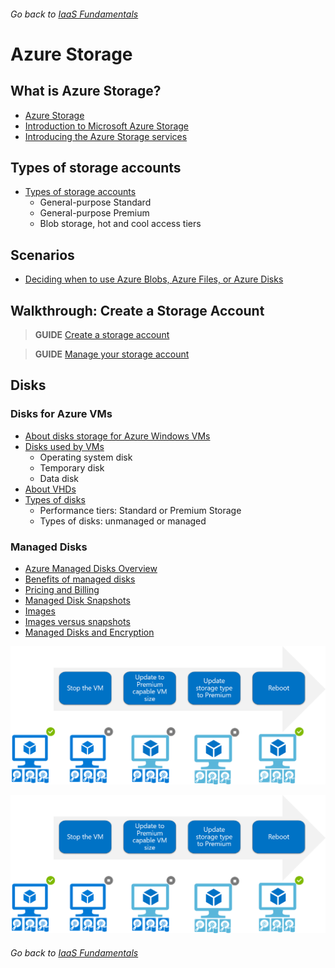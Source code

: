 ###### Go back to [IaaS Fundamentals](iaas-fundamentals.md#resources)

# Azure Storage

## What is Azure Storage?

* [Azure Storage](https://docs.microsoft.com/en-us/azure/storage/)
* [Introduction to Microsoft Azure Storage](https://docs.microsoft.com/en-us/azure/storage/common/storage-introduction)
* [Introducing the Azure Storage services](https://docs.microsoft.com/en-us/azure/storage/common/storage-introduction#introducing-the-azure-storage-services)


## Types of storage accounts

* [Types of storage accounts](https://docs.microsoft.com/en-us/azure/storage/common/storage-introduction#types-of-storage-accounts)
  * General-purpose Standard	
  * General-purpose Premium	
  * Blob storage, hot and cool access tiers


## Scenarios

* [Deciding when to use Azure Blobs, Azure Files, or Azure Disks](https://docs.microsoft.com/en-us/azure/storage/common/storage-decide-blobs-files-disks)


## Walkthrough: Create a Storage Account

> **GUIDE** [Create a storage account](https://docs.microsoft.com/en-us/azure/storage/storage-create-storage-account#create-a-storage-account)

> **GUIDE** [Manage your storage account](https://docs.microsoft.com/en-us/azure/storage/storage-create-storage-account#manage-your-storage-account)


## Disks

### Disks for Azure VMs

* [About disks storage for Azure Windows VMs](https://docs.microsoft.com/en-us/azure/virtual-machines/windows/about-disks-and-vhds)
* [Disks used by VMs](https://docs.microsoft.com/en-us/azure/virtual-machines/windows/about-disks-and-vhds#disks-used-by-vms)
  * Operating system disk
  * Temporary disk
  * Data disk
* [About VHDs](https://docs.microsoft.com/en-us/azure/virtual-machines/windows/about-disks-and-vhds#about-vhds)
* [Types of disks](https://docs.microsoft.com/en-us/azure/virtual-machines/windows/about-disks-and-vhds#types-of-disks) 
  * Performance tiers: Standard or Premium Storage
  * Types of disks: unmanaged or managed


### Managed Disks

* [Azure Managed Disks Overview](https://docs.microsoft.com/en-us/azure/virtual-machines/windows/managed-disks-overview)
* [Benefits of managed disks](https://docs.microsoft.com/en-us/azure/virtual-machines/windows/managed-disks-overview#benefits-of-managed-disks)
* [Pricing and Billing](https://docs.microsoft.com/en-us/azure/virtual-machines/windows/managed-disks-overview#pricing-and-billing)
* [Managed Disk Snapshots](https://docs.microsoft.com/en-us/azure/virtual-machines/windows/managed-disks-overview#managed-disk-snapshots)
* [Images](https://docs.microsoft.com/en-us/azure/virtual-machines/windows/managed-disks-overview#images)
* [Images versus snapshots](https://docs.microsoft.com/en-us/azure/virtual-machines/windows/managed-disks-overview#images-versus-snapshots)
* [Managed Disks and Encryption](https://docs.microsoft.com/en-us/azure/virtual-machines/windows/managed-disks-overview#managed-disks-and-encryption)


![alt text](media/convert-managed-disks-performance.png "Logo Title Text 1")

![screenshot](media/convert-managed-disks-performance.png "Logo Title Text 1")




###### Go back to [IaaS Fundamentals](iaas-fundamentals.md#resources)
